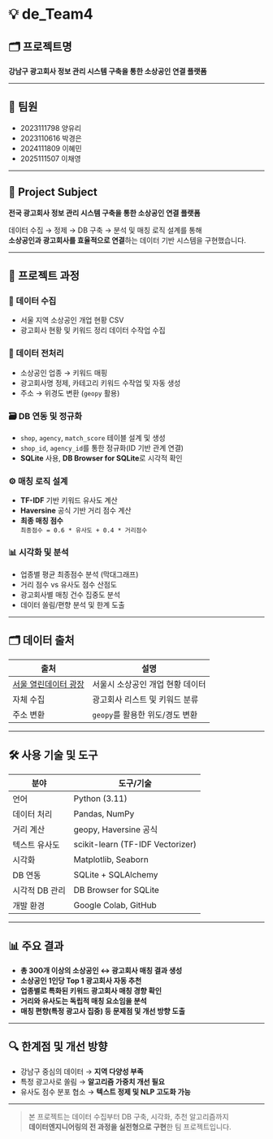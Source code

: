 # 💡 de_Team4

## 🗂 프로젝트명  
**강남구 광고회사 정보 관리 시스템 구축을 통한 소상공인 연결 플랫폼**

---

## 👥 팀원

- 2023111798 양유리  
- 2023110616 박경은  
- 2024111809 이혜민  
- 2025111507 이채영

---

## 📌 Project Subject

**전국 광고회사 정보 관리 시스템 구축을 통한 소상공인 연결 플랫폼**

데이터 수집 → 정제 → DB 구축 → 분석 및 매칭 로직 설계를 통해  
**소상공인과 광고회사를 효율적으로 연결**하는 데이터 기반 시스템을 구현했습니다.

---

## 🚀 프로젝트 과정

### 📍 데이터 수집
- 서울 지역 소상공인 개업 현황 CSV
- 광고회사 현황 및 키워드 정리 데이터 수작업 수집

### 🧹 데이터 전처리
- 소상공인 업종 → 키워드 매핑
- 광고회사명 정제, 카테고리 키워드 수작업 및 자동 생성
- 주소 → 위경도 변환 (`geopy` 활용)

### 🗃️ DB 연동 및 정규화
- `shop`, `agency`, `match_score` 테이블 설계 및 생성
- `shop_id`, `agency_id`를 통한 정규화(ID 기반 관계 연결)
- **SQLite** 사용, **DB Browser for SQLite**로 시각적 확인

### ⚙️ 매칭 로직 설계
- **TF-IDF** 기반 키워드 유사도 계산
- **Haversine** 공식 기반 거리 점수 계산
- **최종 매칭 점수**  
  `최종점수 = 0.6 * 유사도 + 0.4 * 거리점수`

### 📊 시각화 및 분석
- 업종별 평균 최종점수 분석 (막대그래프)
- 거리 점수 vs 유사도 점수 산점도
- 광고회사별 매칭 건수 집중도 분석
- 데이터 쏠림/편향 분석 및 한계 도출

---

## 🗂 데이터 출처

| 출처 | 설명 |
|------|------|
| [서울 열린데이터 광장](https://data.seoul.go.kr/) | 서울시 소상공인 개업 현황 데이터 |
| 자체 수집 | 광고회사 리스트 및 키워드 분류 |
| 주소 변환 | `geopy`를 활용한 위도/경도 변환 |

---

## 🛠 사용 기술 및 도구

| 분야             | 도구/기술                           |
|------------------|-------------------------------------|
| 언어             | Python (3.11)                       |
| 데이터 처리      | Pandas, NumPy                       |
| 거리 계산        | geopy, Haversine 공식               |
| 텍스트 유사도    | scikit-learn (TF-IDF Vectorizer)   |
| 시각화           | Matplotlib, Seaborn                 |
| DB 연동          | SQLite + SQLAlchemy                 |
| 시각적 DB 관리   | DB Browser for SQLite               |
| 개발 환경        | Google Colab, GitHub                |

---

## 📊 주요 결과

-  **총 300개 이상의 소상공인 ↔ 광고회사 매칭 결과 생성**
-  **소상공인 1인당 Top 1 광고회사 자동 추천**
-  **업종별로 특화된 키워드 광고회사 매칭 경향 확인**
-  **거리와 유사도는 독립적 매칭 요소임을 분석**
-  **매칭 편향(특정 광고사 집중) 등 문제점 및 개선 방향 도출**

---

## 🔍 한계점 및 개선 방향

-  강남구 중심의 데이터 → **지역 다양성 부족**
-  특정 광고사로 쏠림 → **알고리즘 가중치 개선 필요**
-  유사도 점수 분포 협소 → **텍스트 정제 및 NLP 고도화 가능**
 
---

> 본 프로젝트는 데이터 수집부터 DB 구축, 시각화, 추천 알고리즘까지  
> **데이터엔지니어링의 전 과정을 실전형으로 구현**한 팀 프로젝트입니다.  
